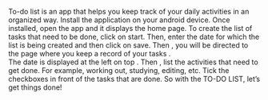 To-do list is an app that helps you keep track of your daily activities in an organized way. Install the application on your android device.
Once installed, open the app and it displays the home page. To create the list of tasks that need to be done, click on start. 
Then, enter the date for which the list is being created and then click on save.
Then , you will be directed to the page where you keep a record of your tasks .   
The date is displayed at the left on top . Then , list the activities that need to get done. 
For example, working out, studying, editing, etc. Tick the checkboxes in front of the tasks that are done. So with the TO-DO LIST, let’s get things done!
